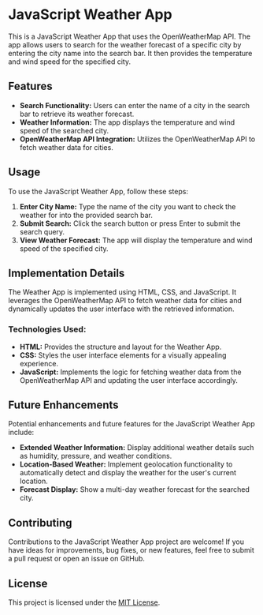 # JavaScript Weather App

This is a JavaScript Weather App that uses the OpenWeatherMap API. The app allows users to search for the weather forecast of a specific city by entering the city name into the search bar. It then provides the temperature and wind speed for the specified city.

## Features

- **Search Functionality:** Users can enter the name of a city in the search bar to retrieve its weather forecast.
- **Weather Information:** The app displays the temperature and wind speed of the searched city.
- **OpenWeatherMap API Integration:** Utilizes the OpenWeatherMap API to fetch weather data for cities.

## Usage

To use the JavaScript Weather App, follow these steps:

1. **Enter City Name:** Type the name of the city you want to check the weather for into the provided search bar.
2. **Submit Search:** Click the search button or press Enter to submit the search query.
3. **View Weather Forecast:** The app will display the temperature and wind speed of the specified city.

## Implementation Details

The Weather App is implemented using HTML, CSS, and JavaScript. It leverages the OpenWeatherMap API to fetch weather data for cities and dynamically updates the user interface with the retrieved information.

### Technologies Used:

- **HTML:** Provides the structure and layout for the Weather App.
- **CSS:** Styles the user interface elements for a visually appealing experience.
- **JavaScript:** Implements the logic for fetching weather data from the OpenWeatherMap API and updating the user interface accordingly.

## Future Enhancements

Potential enhancements and future features for the JavaScript Weather App include:

- **Extended Weather Information:** Display additional weather details such as humidity, pressure, and weather conditions.
- **Location-Based Weather:** Implement geolocation functionality to automatically detect and display the weather for the user's current location.
- **Forecast Display:** Show a multi-day weather forecast for the searched city.

## Contributing

Contributions to the JavaScript Weather App project are welcome! If you have ideas for improvements, bug fixes, or new features, feel free to submit a pull request or open an issue on GitHub.

## License

This project is licensed under the [MIT License](LICENSE).
